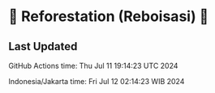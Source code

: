 
# 🌳 Reforestation (Reboisasi) 🌲

## Last Updated

GitHub Actions time: Thu Jul 11 19:14:23 UTC 2024

Indonesia/Jakarta time: Fri Jul 12 02:14:23 WIB 2024
